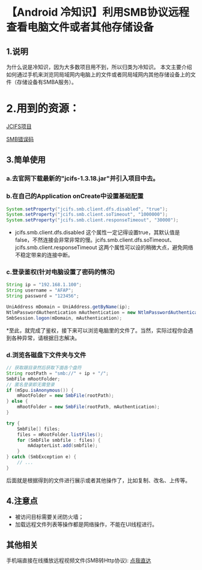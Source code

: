 # 【Android 冷知识】利用SMB协议远程查看电脑文件或者其他存储设备

## 1.说明
为什么说是冷知识，因为大多数项目用不到，所以归类为冷知识。
本文主要介绍如何通过手机来浏览同局域网内电脑上的文件或者同局域网内其他存储设备上的文件（存储设备有SMBA服务）。


# 2.用到的资源：
[JCIFS项目](https://jcifs.samba.org)


[SMB错误码](https://msdn.microsoft.com/en-us/library/ee441884.aspx)


## 3.简单使用
### a.去官网下载最新的"jcifs-1.3.18.jar"并引入项目中去。
### b.在自己的Application onCreate中设置基础配置
```java
System.setProperty("jcifs.smb.client.dfs.disabled", "true");
System.setProperty("jcifs.smb.client.soTimeout", "1000000");
System.setProperty("jcifs.smb.client.responseTimeout", "30000");
```

* jcifs.smb.client.dfs.disabled 这个属性一定记得设置true，其默认值是false，不然连接会非常非常的慢。jcifs.smb.client.dfs.soTimeout、jcifs.smb.client.responseTimeout 这两个属性可以设的稍微大点，避免网络不稳定带来的连接中断。

### c.登录鉴权(针对电脑设置了密码的情况)
```java
String ip = "192.168.1.100";
String username = "AFAP";
String password = "123456";

UniAddress mDomain = UniAddress.getByName(ip);
NtlmPasswordAuthentication mAuthentication = new NtlmPasswordAuthentication(ip, username, password);
SmbSession.logon(mDomain, mAuthentication);
```
*至此，就完成了鉴权，接下来可以浏览电脑里的文件了。当然，实际过程你会遇到各种异常，请根据日志解决。

### d.浏览各磁盘下文件夹与文件
```java
// 获取跟目录然后获取下面各个盘符
String rootPath = "smb://" + ip + "/";
SmbFile mRootFolder;
// 匿名登录即无需登录
if (mSpu.isAnonymous()) {
    mRootFolder = new SmbFile(rootPath);
} else {
    mRootFolder = new SmbFile(rootPath, mAuthentication);
}

try {
    SmbFile[] files;
    files = mRootFolder.listFiles();
    for (SmbFile smbfile : files) {
        mAdapterList.add(smbfile);
    }
} catch (SmbException e) {
    // ...
}
```

后面就是根据得到的文件进行展示或者其他操作了，比如复制、改名、上传等。

## 4.注意点
- 被访问目标需要关闭防火墙；
- 加载远程文件列表等操作都是网络操作，不能在UI线程进行。

## 其他相关
手机端直接在线播放远程视频文件(SMB转Http协议): [点我直达](./trivia-smb-http)